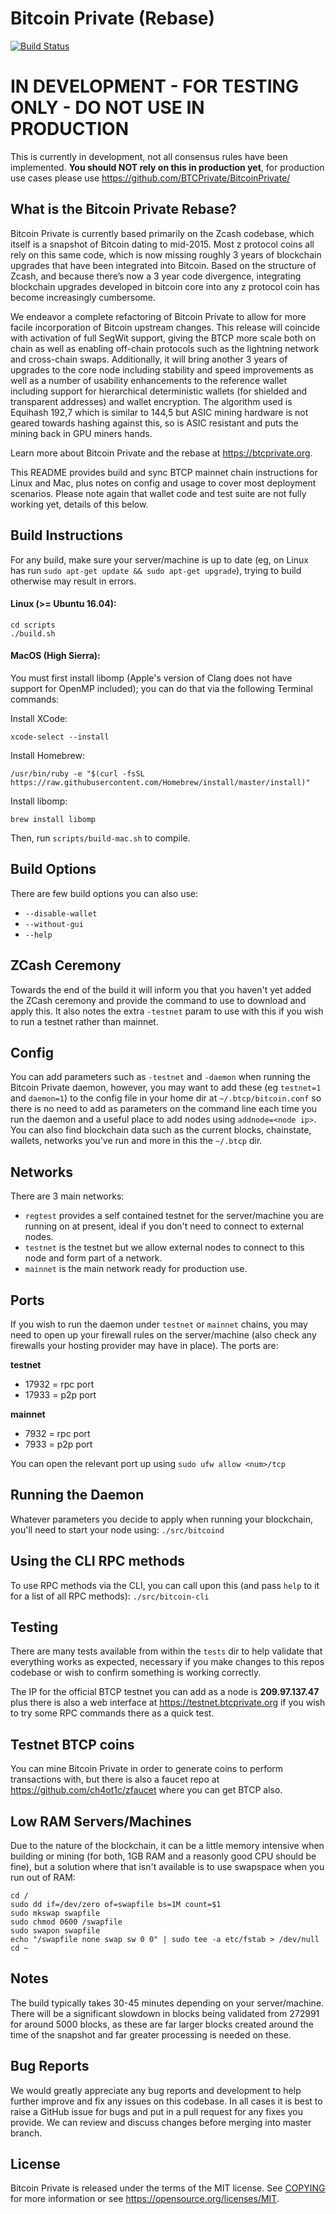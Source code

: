 Bitcoin Private (Rebase)
=====================================

[![Build Status](https://travis-ci.com/BTCPrivate/BTCP-Rebase.svg?branch=master)](https://travis-ci.com/BTCPrivate/BTCP-Rebase)

IN DEVELOPMENT - FOR TESTING ONLY - DO NOT USE IN PRODUCTION
===========
This is currently in development, not all consensus rules have been implemented. **You should NOT rely on this in production yet**, for production use cases please use https://github.com/BTCPrivate/BitcoinPrivate/

What is the Bitcoin Private Rebase?
----------------

Bitcoin Private is currently based primarily on the Zcash codebase, which itself is a snapshot of Bitcoin dating to mid-2015. Most z protocol coins all rely on this same code, which is now missing roughly 3 years of blockchain upgrades that have been integrated into Bitcoin. Based on the structure of Zcash, and because there’s now a 3 year code divergence, integrating blockchain upgrades developed in bitcoin core into any z protocol coin has become increasingly cumbersome.

We endeavor a complete refactoring of Bitcoin Private to allow for more facile incorporation of Bitcoin upstream changes. This release will coincide with activation of full SegWit support, giving the BTCP more scale both on chain as well as enabling off-chain protocols such as the lightning network and cross-chain swaps. Additionally, it will bring another 3 years of upgrades to the core node including stability and speed improvements as well as a number of usability enhancements to the reference wallet including support for hierarchical deterministic wallets (for shielded and transparent addresses) and wallet encryption. The algorithm used is Equihash 192,7 which is similar to 144,5 but ASIC mining hardware is not geared towards hashing against this, so is ASIC resistant and puts the mining back in GPU miners hands.

Learn more about Bitcoin Private and the rebase at https://btcprivate.org.

This README provides build and sync BTCP mainnet chain instructions for Linux and Mac, plus notes on config and usage to cover most deployment scenarios. Please note again that wallet code and test suite are not fully working yet, details of this below.

Build Instructions
-------

For any build, make sure your server/machine is up to date (eg, on Linux has run `sudo apt-get update && sudo apt-get upgrade`), trying to build otherwise may result in errors.

#### Linux (>= Ubuntu 16.04):
```
cd scripts
./build.sh
```

#### MacOS (High Sierra):
You must first install libomp (Apple's version of Clang does not have support for OpenMP included); you can do that via the following Terminal commands:

Install XCode:
```
xcode-select --install
```
Install Homebrew:
```
/usr/bin/ruby -e "$(curl -fsSL https://raw.githubusercontent.com/Homebrew/install/master/install)"
```
Install libomp:
```
brew install libomp
```

Then, run `scripts/build-mac.sh` to compile.

Build Options
------

There are few build options you can also use:
- `--disable-wallet`
- `--without-gui`
- `--help`

ZCash Ceremony
------

Towards the end of the build it will inform you that you haven't yet added the ZCash ceremony and provide the command to use to download and apply this. It also notes the extra `-testnet` param to use with this if you wish to run a testnet rather than mainnet.

Config
------

You can add parameters such as `-testnet` and `-daemon` when running the Bitcoin Private daemon, however, you may want to add these (eg `testnet=1` and `daemon=1`) to the config file in your home dir at `~/.btcp/bitcoin.conf` so there is no need to add as parameters on the command line each time you run the daemon and a useful place to add nodes using `addnode=<node ip>`. You can also find blockchain data such as the current blocks, chainstate, wallets, networks you've run and more in this the `~/.btcp` dir.  

Networks
------

There are 3 main networks:
- `regtest` provides a self contained testnet for the server/machine you are running on at present, ideal if you don't need to connect to external nodes.
- `testnet` is the testnet but we allow external nodes to connect to this node and form part of a network.
- `mainnet` is the main network ready for production use.

Ports
------
If you wish to run the daemon under `testnet` or `mainnet` chains, you may need to open up your firewall rules on the server/machine (also check any firewalls your hosting provider may have in place). The ports are:

**testnet**
- 17932 = rpc port
- 17933 = p2p port

**mainnet**
- 7932 = rpc port
- 7933 = p2p port

You can open the relevant port up using `sudo ufw allow <num>/tcp`

Running the Daemon
------

Whatever parameters you decide to apply when running your blockchain, you'll need to start your node using:
`./src/bitcoind`

Using the CLI RPC methods
------

To use RPC methods via the CLI, you can call upon this (and pass `help` to it for a list of all RPC methods):
`./src/bitcoin-cli`

Testing
------

There are many tests available from within the `tests` dir to help validate that everything works as expected, necessary if you make changes to this repos codebase or wish to confirm something is working correctly.

The IP for the official BTCP testnet you can add as a node is **209.97.137.47** plus there is also a web interface at https://testnet.btcprivate.org if you wish to try some RPC commands there as a quick test. 

Testnet BTCP coins
------

You can mine Bitcoin Private in order to generate coins to perform transactions with, but there is also a faucet repo at https://github.com/ch4ot1c/zfaucet where you can get BTCP also. 

Low RAM Servers/Machines
------

Due to the nature of the blockchain, it can be a little memory intensive when building or mining (for both, 1GB RAM and a reasonly good CPU should be fine), but a solution where that isn't available is to use swapspace when you run out of RAM:

```
cd /
sudo dd if=/dev/zero of=swapfile bs=1M count=$1
sudo mkswap swapfile
sudo chmod 0600 /swapfile
sudo swapon swapfile
echo "/swapfile none swap sw 0 0" | sudo tee -a etc/fstab > /dev/null
cd ~
```

Notes
-------

The build typically takes 30-45 minutes depending on your server/machine. There will be a significant slowdown in blocks being validated from 272991 for around 5000 blocks, as these are far larger blocks created around the time of the snapshot and far greater processing is needed on these.

Bug Reports
-------

We would greatly appreciate any bug reports and development to help further improve and fix any issues on this codebase. In all cases it is best to raise a GitHub issue for bugs and put in a pull request for any fixes you provide. We can review and discuss changes before merging into master branch. 

License
-------

Bitcoin Private is released under the terms of the MIT license. See [COPYING](COPYING) for more
information or see https://opensource.org/licenses/MIT.
